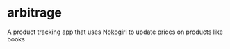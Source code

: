 arbitrage
=========

A product tracking app that uses Nokogiri to update prices on products like books
